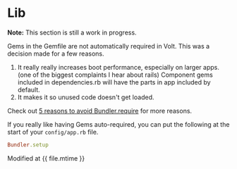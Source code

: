 # Lib

**Note:** This section is still a work in progress.

Gems in the Gemfile are not automatically required in Volt.  This was a decision made for a few reasons.

1. It really really increases boot performance, especially on larger apps. (one of the biggest complaints I hear about rails) Component gems included in dependencies.rb will have the parts in app included by default.
2. It makes it so unused code doesn't get loaded.

Check out [5 reasons to avoid Bundler.require](http://myronmars.to/n/dev-blog/2012/12/5-reasons-to-avoid-bundler-require) for more reasons.

If you really like having Gems auto-required, you can put the following at the start of your ```config/app.rb``` file.

```ruby
Bundler.setup
```

Modified at {{ file.mtime }}
